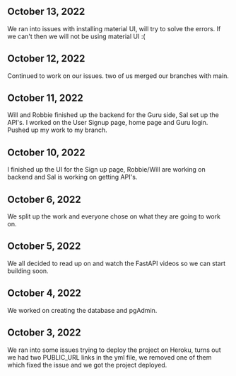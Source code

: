 ## October 13, 2022
We ran into issues with installing material UI, will try to solve the errors. If we can't then we will not be using material UI :( 

## October 12, 2022
Continued to work on our issues. two of us merged our branches with main.

## October 11, 2022
Will and Robbie finished up the backend for the Guru side, Sal set up the API's. I worked on the User Signup page, home page and Guru login. Pushed up my work to my branch. 

## October 10, 2022
I finished up the UI for the Sign up page, Robbie/Will are working on backend and Sal is working on getting API's.

## October 6, 2022
We split up the work and everyone chose on what they are going to work on.

## October 5, 2022
We all decided to read up on and watch the FastAPI videos so we can start building soon.

## October 4, 2022
We worked on creating the database and pgAdmin.

## October 3, 2022

We ran into some issues trying to deploy the project on Heroku, turns out we had two PUBLIC_URL links in the yml file, we removed one of them which fixed the issue and we got the project deployed.